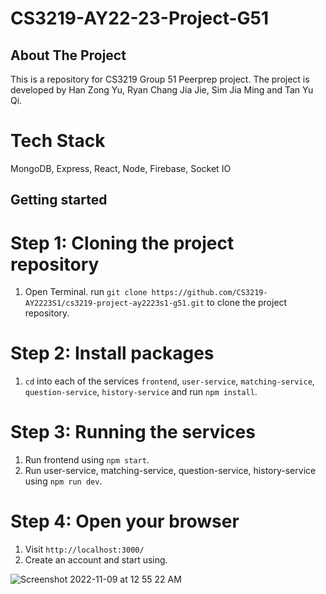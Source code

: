 # CS3219-AY22-23-Project-G51

## About The Project
This is a repository for CS3219 Group 51 Peerprep project.
The project is developed by Han Zong Yu, Ryan Chang Jia Jie, Sim Jia Ming and Tan Yu Qi.
# Tech Stack
MongoDB,
Express,
React,
Node,
Firebase,
Socket IO


## Getting started
# Step 1: Cloning the project repository
1. Open Terminal. run `git clone https://github.com/CS3219-AY2223S1/cs3219-project-ay2223s1-g51.git` to clone the project repository.

# Step 2: Install packages
1. `cd` into each of the services `frontend`, `user-service`, `matching-service`, `question-service`, `history-service` and run `npm install`.

# Step 3: Running the services
1. Run frontend using `npm start`.
2. Run user-service, matching-service, question-service, history-service using `npm run dev`.

# Step 4: Open your browser
1. Visit `http://localhost:3000/`
2. Create an account and start using.

![Screenshot 2022-11-09 at 12 55 22 AM](https://user-images.githubusercontent.com/75411350/200627242-d53d6a1d-9b87-4888-b5e2-0a274a40ba80.png)
